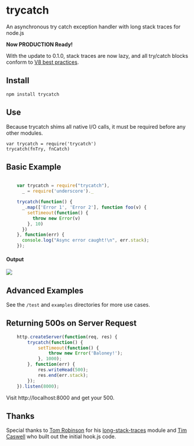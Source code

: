 trycatch
=======

An asynchronous try catch exception handler with long stack traces for node.js

**Now PRODUCTION Ready!**

With the update to 0.1.0, stack traces are now lazy, and all try/catch blocks conform to [V8 best practices](https://github.com/joyent/node/wiki/Best-practices-and-gotchas-with-v8).



Install
-------

	npm install trycatch

Use
---

Because trycatch shims all native I/O calls, it must be required before any other modules.

	var trycatch = require('trycatch')
	trycatch(fnTry, fnCatch)

Basic Example
-------------

```javascript

    var trycatch = require("trycatch"),
      _ = require('underscore')._

    trycatch(function() {
      _.map(['Error 1', 'Error 2'], function foo(v) {
        setTimeout(function() {
          throw new Error(v)
        }, 10)
      })
    }, function(err) {
      console.log("Async error caught!\n", err.stack);
    });
``` 

#### Output

![](https://raw.github.com/CrabDude/trycatch/master/screenshot.png)


Advanced Examples
-------------
See the `/test` and `examples` directories for more use cases.


Returning 500s on Server Request
--------------------------------

```javascript
	http.createServer(function(req, res) {
		trycatch(function() {
			setTimeout(function() {
				throw new Error('Baloney!');
			}, 1000);
		}, function(err) {
			res.writeHead(500);
			res.end(err.stack);
		});
	}).listen(8000);
```

Visit http://localhost:8000 and get your 500.



Thanks
----------

Special thanks to [Tom Robinson](https://github.com/tlrobinson) for his [long-stack-traces](https://github.com/tlrobinson/long-stack-traces) module and [Tim Caswell](https://github.com/creationix) who built out the initial hook.js code.